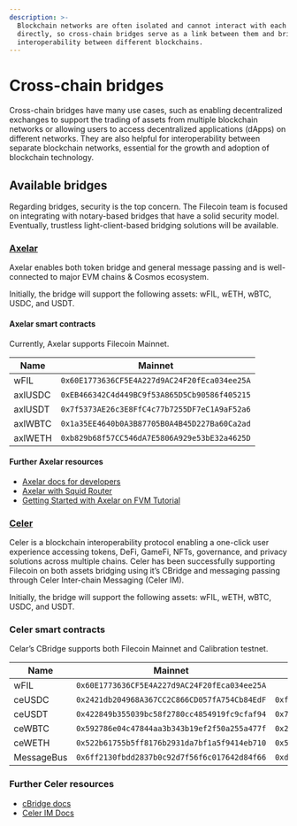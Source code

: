 ```yaml
---
description: >-
  Blockchain networks are often isolated and cannot interact with each other
  directly, so cross-chain bridges serve as a link between them and bring
  interoperability between different blockchains.
---
```


# Cross-chain bridges

Cross-chain bridges have many use cases, such as enabling decentralized exchanges to support the trading of assets from multiple blockchain networks or allowing users to access decentralized applications (dApps) on different networks. They are also helpful for interoperability between separate blockchain networks, essential for the growth and adoption of blockchain technology.

## Available bridges

Regarding bridges, security is the top concern. The Filecoin team is focused on integrating with notary-based bridges that have a solid security model. Eventually, trustless light-client-based bridging solutions will be available.

### [Axelar](https://axelar.network/)

Axelar enables both token bridge and general message passing and is well-connected to major EVM chains & Cosmos ecosystem.

Initially, the bridge will support the following assets: wFIL, wETH, wBTC, USDC, and USDT.

#### **Axelar smart contracts**

Currently, Axelar supports Filecoin Mainnet.

| Name    | Mainnet                                      |
| ------- | -------------------------------------------- |
| wFIL    | `0x60E1773636CF5E4A227d9AC24F20fEca034ee25A` |
| axlUSDC | `0xEB466342C4d449BC9f53A865D5Cb90586f405215` |
| axlUSDT | `0x7f5373AE26c3E8FfC4c77b7255DF7eC1A9aF52a6` |
| axlWBTC | `0x1a35EE4640b0A3B87705B0A4B45D227Ba60Ca2ad` |
| axlWETH | `0xb829b68f57CC546dA7E5806A929e53bE32a4625D` |

#### **Further Axelar resources**

* [Axelar docs for developers](https://docs.axelar.dev/dev/intro)
* [Axelar with Squid Router](https://app.squidrouter.com/)
* [Getting Started with Axelar on FVM Tutorial](https://www.youtube.com/watch?v=L7cw5FhxW4s)

### [Celer](https://cbridge.celer.network/1/314)

Celer is a blockchain interoperability protocol enabling a one-click user experience accessing tokens, DeFi, GameFi, NFTs, governance, and privacy solutions across multiple chains. Celer has been successfully supporting Filecoin on both assets bridging using it’s CBridge and messaging passing through Celer Inter-chain Messaging (Celer IM).

Initially, the bridge will support the following assets: wFIL, wETH, wBTC, USDC, and USDT.

### **Celer smart contracts**

Celar’s CBridge supports both Filecoin Mainnet and Calibration testnet.

| Name       | Mainnet                                      | Calibration                                  |
| ---------- | -------------------------------------------- | -------------------------------------------- |
| wFIL       | `0x60E1773636CF5E4A227d9AC24F20fEca034ee25A` |                                              |
| ceUSDC       | `0x2421db204968A367CC2C866CD057fA754Cb84EdF` | `0xf5C6825015280CdfD0b56903F9F8B5A2233476F5` |
| ceUSDT       | `0x422849b355039bc58f2780cc4854919fc9cfaf94` | `0x7d43AABC515C356145049227CeE54B608342c0ad` |
| ceWBTC       | `0x592786e04c47844aa3b343b19ef2f50a255a477f` | `0x265B25e22bcd7f10a5bD6E6410F10537Cc7567e8` |
| ceWETH       | `0x522b61755b5ff8176b2931da7bf1a5f9414eb710` | `0x5471ea8f739dd37E9B81Be9c5c77754D8AA953E4` |
| MessageBus | `0x6ff2130fbdd2837b0c92d7f56f6c017642d84f66` | `0xd5818D039A702DdccfD11A900A40B3dc6DA03CEc` |

### **Further Celer resources**

* [cBridge docs](https://cbridge-docs.celer.network/)
* [Celer IM Docs](https://im-docs.celer.network/developer/celer-im-overview)
